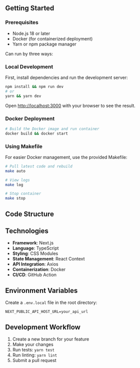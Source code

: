 
## Getting Started
### Prerequisites
- Node.js 18 or later
- Docker (for containerized deployment)
- Yarn or npm package manager

Can run by three ways: 
### Local Development
First, install dependencies and run the development server:
```bash
npm install && npm run dev
# or
yarn && yarn dev
```

Open [http://localhost:3000](http://localhost:3000) with your browser to see the result.

### Docker Deployment
```bash
# Build the Docker image and run container
docker build && docker start
```

### Using Makefile
For easier Docker management, use the provided Makefile:
```bash
# Pull latest code and rebuild
make auto

# View logs
make log

# Stop container
make stop
```


## Code Structure
## Technologies
- **Framework**: Next.js
- **Language**: TypeScript
- **Styling**: CSS Modules
- **State Management**: React Context
- **API Integration**: Axios
- **Containerization**: Docker
- **CI/CD**: GitHub Action

## Environment Variables
Create a `.env.local` file in the root directory:
```env
NEXT_PUBLIC_API_HOST_URL=your_api_url
```

## Development Workflow
1. Create a new branch for your feature
2. Make your changes
3. Run tests: `yarn test`
4. Run linting: `yarn lint`
5. Submit a pull request

